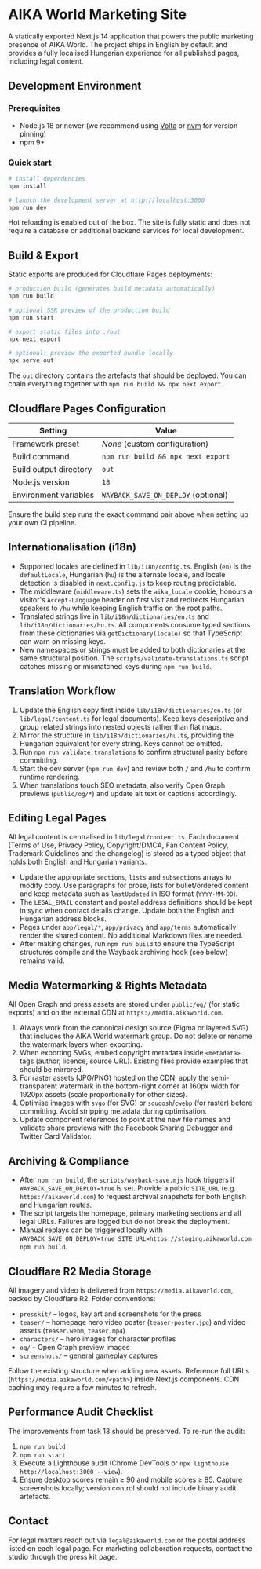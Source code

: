 # AIKA World Marketing Site

A statically exported Next.js 14 application that powers the public marketing presence of AIKA World. The project ships in English by default and provides a fully localised Hungarian experience for all published pages, including legal content.

## Development Environment

### Prerequisites

- Node.js 18 or newer (we recommend using [Volta](https://volta.sh/) or [nvm](https://github.com/nvm-sh/nvm) for version pinning)
- npm 9+

### Quick start

```bash
# install dependencies
npm install

# launch the development server at http://localhost:3000
npm run dev
```

Hot reloading is enabled out of the box. The site is fully static and does not require a database or additional backend services for local development.

## Build & Export

Static exports are produced for Cloudflare Pages deployments:

```bash
# production build (generates build metadata automatically)
npm run build

# optional SSR preview of the production build
npm run start

# export static files into ./out
npx next export

# optional: preview the exported bundle locally
npx serve out
```

The `out` directory contains the artefacts that should be deployed. You can chain everything together with `npm run build && npx next export`.

## Cloudflare Pages Configuration

| Setting                 | Value                                   |
|-------------------------|-----------------------------------------|
| Framework preset        | *None* (custom configuration)           |
| Build command           | `npm run build && npx next export`      |
| Build output directory  | `out`                                   |
| Node.js version         | `18`                                    |
| Environment variables   | `WAYBACK_SAVE_ON_DEPLOY` (optional)     |

Ensure the build step runs the exact command pair above when setting up your own CI pipeline.

## Internationalisation (i18n)

- Supported locales are defined in `lib/i18n/config.ts`. English (`en`) is the `defaultLocale`, Hungarian (`hu`) is the alternate locale, and locale detection is disabled in `next.config.js` to keep routing predictable.
- The middleware (`middleware.ts`) sets the `aika_locale` cookie, honours a visitor's `Accept-Language` header on first visit and redirects Hungarian speakers to `/hu` while keeping English traffic on the root paths.
- Translated strings live in `lib/i18n/dictionaries/en.ts` and `lib/i18n/dictionaries/hu.ts`. All components consume typed sections from these dictionaries via `getDictionary(locale)` so that TypeScript can warn on missing keys.
- New namespaces or strings must be added to both dictionaries at the same structural position. The `scripts/validate-translations.ts` script catches missing or mismatched keys during `npm run build`.

## Translation Workflow

1. Update the English copy first inside `lib/i18n/dictionaries/en.ts` (or `lib/legal/content.ts` for legal documents). Keep keys descriptive and group related strings into nested objects rather than flat maps.
2. Mirror the structure in `lib/i18n/dictionaries/hu.ts`, providing the Hungarian equivalent for every string. Keys cannot be omitted.
3. Run `npm run validate:translations` to confirm structural parity before committing.
4. Start the dev server (`npm run dev`) and review both `/` and `/hu` to confirm runtime rendering.
5. When translations touch SEO metadata, also verify Open Graph previews (`public/og/*`) and update alt text or captions accordingly.

## Editing Legal Pages

All legal content is centralised in `lib/legal/content.ts`. Each document (Terms of Use, Privacy Policy, Copyright/DMCA, Fan Content Policy, Trademark Guidelines and the changelog) is stored as a typed object that holds both English and Hungarian variants.

- Update the appropriate `sections`, `lists` and `subsections` arrays to modify copy. Use paragraphs for prose, lists for bullet/ordered content and keep metadata such as `lastUpdated` in ISO format (`YYYY-MM-DD`).
- The `LEGAL_EMAIL` constant and postal address definitions should be kept in sync when contact details change. Update both the English and Hungarian address blocks.
- Pages under `app/legal/*`, `app/privacy` and `app/terms` automatically render the shared content. No additional Markdown files are needed.
- After making changes, run `npm run build` to ensure the TypeScript structures compile and the Wayback archiving hook (see below) remains valid.

## Media Watermarking & Rights Metadata

All Open Graph and press assets are stored under `public/og/` (for static exports) and on the external CDN at `https://media.aikaworld.com`.

1. Always work from the canonical design source (Figma or layered SVG) that includes the AIKA World watermark group. Do not delete or rename the watermark layers when exporting.
2. When exporting SVGs, embed copyright metadata inside `<metadata>` tags (author, licence, source URL). Existing files provide examples that should be mirrored.
3. For raster assets (JPG/PNG) hosted on the CDN, apply the semi-transparent watermark in the bottom-right corner at 160px width for 1920px assets (scale proportionally for other sizes).
4. Optimise images with `svgo` (for SVG) or `squoosh`/`cwebp` (for raster) before committing. Avoid stripping metadata during optimisation.
5. Update component references to point at the new file names and validate share previews with the Facebook Sharing Debugger and Twitter Card Validator.

## Archiving & Compliance

- After `npm run build`, the `scripts/wayback-save.mjs` hook triggers if `WAYBACK_SAVE_ON_DEPLOY=true` is set. Provide a public `SITE_URL` (e.g. `https://aikaworld.com`) to request archival snapshots for both English and Hungarian routes.
- The script targets the homepage, primary marketing sections and all legal URLs. Failures are logged but do not break the deployment.
- Manual replays can be triggered locally with `WAYBACK_SAVE_ON_DEPLOY=true SITE_URL=https://staging.aikaworld.com npm run build`.

## Cloudflare R2 Media Storage

All imagery and video is delivered from `https://media.aikaworld.com`, backed by Cloudflare R2. Folder conventions:

- `presskit/` – logos, key art and screenshots for the press
- `teaser/` – homepage hero video poster (`teaser-poster.jpg`) and video assets (`teaser.webm`, `teaser.mp4`)
- `characters/` – hero images for character profiles
- `og/` – Open Graph preview images
- `screenshots/` – general gameplay captures

Follow the existing structure when adding new assets. Reference full URLs (`https://media.aikaworld.com/<path>`) inside Next.js components. CDN caching may require a few minutes to refresh.

## Performance Audit Checklist

The improvements from task 13 should be preserved. To re-run the audit:

1. `npm run build`
2. `npm run start`
3. Execute a Lighthouse audit (Chrome DevTools or `npx lighthouse http://localhost:3000 --view`).
4. Ensure desktop scores remain ≥ 90 and mobile scores ≥ 85. Capture screenshots locally; version control should not include binary audit artefacts.

## Contact

For legal matters reach out via `legal@aikaworld.com` or the postal address listed on each legal page. For marketing collaboration requests, contact the studio through the press kit page.
